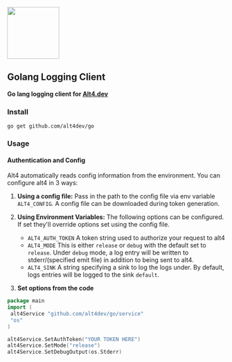 <a href="https://alt4.dev"><img src="https://alt4.dev/banner.svg" alt="" height="120"></a>

## Golang Logging Client

**Go lang logging client for <a href="https://alt4.dev">Alt4.dev</a>**

### Install
```shell script
go get github.com/alt4dev/go
```

### Usage
#### Authentication and Config
Alt4 automatically reads config information from the environment. You can configure alt4 in 3 ways:
1. **Using a config file:** Pass in the path to the config file via env variable `ALT4_CONFIG`. A config file can be downloaded during token generation.

2. **Using Environment Variables:** The following options can be configured. If set they'll override options set using the config file.
    - `ALT4_AUTH_TOKEN` A token string used to authorize your request to alt4
    - `ALT4_MODE` This is either `release` or `debug` with the default set to `release`. Under `debug` mode, a log entry will be written to stderr/(specified emit file) in addition to being sent to alt4.
    - `ALT4_SINK` A string specifying a sink to log the logs under. By default, logs entries will be logged to the sink `default`.
3. **Set options from the code**
```go
package main
import (
 alt4Service "github.com/alt4dev/go/service"
 "os"
)

alt4Service.SetAuthToken("YOUR TOKEN HERE")
alt4Service.SetMode("release")
alt4Service.SetDebugOutput(os.Stderr)
```
